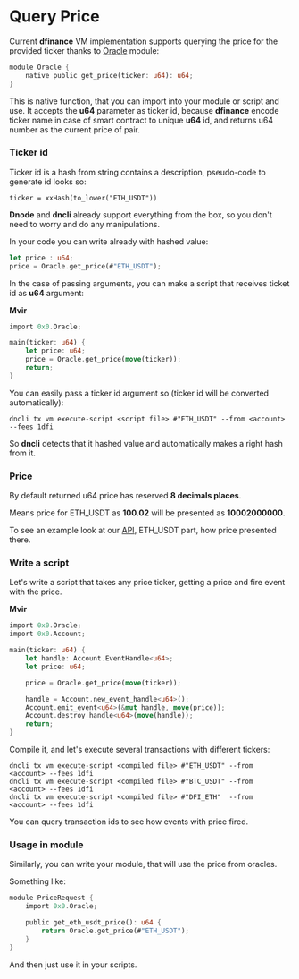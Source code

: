 
# Query Price

Current **dfinance** VM implementation supports querying the price for the provided ticker thanks to [Oracle](https://github.com/dfinance/dvm/blob/master/lang/stdlib/oracle.mvir) module:

```rust
module Oracle {
    native public get_price(ticker: u64): u64;
}
```

This is native function, that you can import into your module or script and use. It accepts the **u64** parameter as ticker id, because **dfinance** encode ticker name in case of smart contract to unique **u64** id, and returns u64 number as the current price of pair.

### Ticker id

Ticker id is a hash from string contains a description, pseudo-code to generate id looks so:

```text
ticker = xxHash(to_lower("ETH_USDT"))
```

**Dnode** and **dncli** already support everything from the box, so you don't need to worry and do any manipulations.

In your code you can write already with hashed value:

```rust
let price : u64;
price = Oracle.get_price(#"ETH_USDT");
```

In the case of passing arguments, you can make a script that receives ticket id as **u64** argument:

**Mvir**

```rust
import 0x0.Oracle;

main(ticker: u64) {
    let price: u64;
    price = Oracle.get_price(move(ticker));
    return; 
}
```

You can easily pass a ticker id argument so (ticker id will be converted automatically):

```shell
dncli tx vm execute-script <script file> #"ETH_USDT" --from <account> --fees 1dfi
```

So **dncli** detects that it hashed value and automatically makes a right hash from it.

### Price

By default returned u64 price has reserved **8 decimals places**. 

Means price for ETH_USDT as **100.02** will be presented as **10002000000**. 

To see an example look at our [API](https://rest.testnet.dfinance.co/oracle/currentprice/eth_usdt), ETH_USDT part, how price presented there.

### Write a script

Let's write a script that takes any price ticker, getting a price and fire event with the price.

**Mvir**

```rust
import 0x0.Oracle;
import 0x0.Account;

main(ticker: u64) {
    let handle: Account.EventHandle<u64>;
    let price: u64;

    price = Oracle.get_price(move(ticker));

    handle = Account.new_event_handle<u64>();
    Account.emit_event<u64>(&mut handle, move(price));
    Account.destroy_handle<u64>(move(handle));
    return;
}
```

Compile it, and let's execute several transactions with different tickers:

```shell
dncli tx vm execute-script <compiled file> #"ETH_USDT" --from <account> --fees 1dfi
dncli tx vm execute-script <compiled file> #"BTC_USDT" --from <account> --fees 1dfi
dncli tx vm execute-script <compiled file> #"DFI_ETH"  --from <account> --fees 1dfi
```

You can query transaction ids to see how events with price fired.

### Usage in module

Similarly, you can write your module, that will use the price from oracles.

Something like:

```rust
module PriceRequest {
    import 0x0.Oracle;

    public get_eth_usdt_price(): u64 {
        return Oracle.get_price(#"ETH_USDT");
    }
}
```

And then just use it in your scripts.